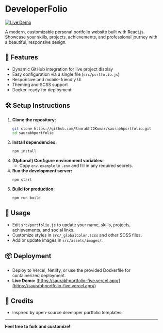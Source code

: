# DeveloperFolio

[![Live Demo](https://img.shields.io/badge/Live%20Demo-Visit-green?style=for-the-badge)](https://saurabhportfolio-five.vercel.app/)

A modern, customizable personal portfolio website built with React.js. Showcase your skills, projects, achievements, and professional journey with a beautiful, responsive design.

## 🚀 Features
- Dynamic GitHub integration for live project display
- Easy configuration via a single file (`src/portfolio.js`)
- Responsive and mobile-friendly UI
- Theming and SCSS support
- Docker-ready for deployment

## 🛠️ Setup Instructions

1. **Clone the repository:**
   ```bash
   git clone https://github.com/Saurabh22Kumar/saurabhportfolio.git
   cd saurabhportfolio
   ```
2. **Install dependencies:**
   ```bash
   npm install
   ```
3. **(Optional) Configure environment variables:**
   - Copy `env.example` to `.env` and fill in any required secrets.
4. **Run the development server:**
   ```bash
   npm start
   ```
5. **Build for production:**
   ```bash
   npm run build
   ```

## 📝 Usage
- Edit `src/portfolio.js` to update your name, skills, projects, achievements, and social links.
- Customize styles in `src/_globalColor.scss` and other SCSS files.
- Add or update images in `src/assets/images/`.

## 📦 Deployment
- Deploy to Vercel, Netlify, or use the provided Dockerfile for containerized deployment.
- **Live Demo:** [https://saurabhportfolio-five.vercel.app/](https://saurabhportfolio-five.vercel.app/)

## 🙏 Credits
- Inspired by open-source developer portfolio templates.

---

**Feel free to fork and customize!**

